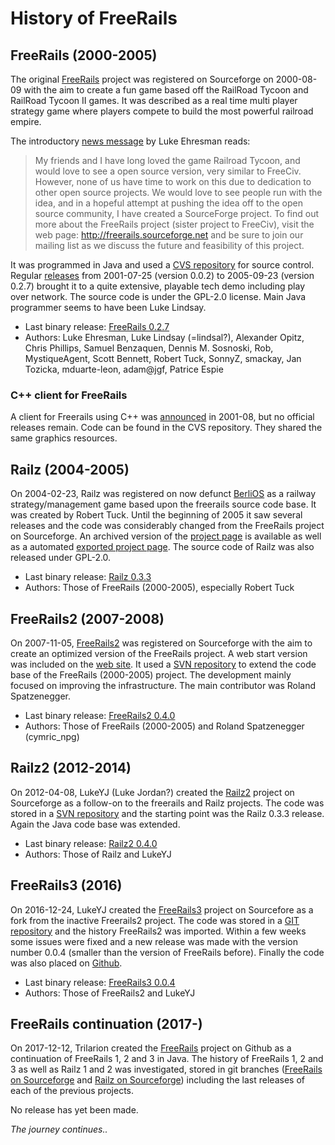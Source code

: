 # History of FreeRails

## FreeRails (2000-2005)

The original [FreeRails](https://sourceforge.net/projects/freerails/) project was registered on Sourceforge on 2000-08-09
with the aim to create a fun game based off the RailRoad Tycoon and RailRoad Tycoon II games.
It was described as a real time multi player strategy game where players compete to build the most powerful railroad empire.

The introductory [news message](https://sourceforge.net/p/freerails/news/2000/08/freerails-sister-project-of-freeciv/)
by Luke Ehresman reads:

> My friends and I have long loved the game Railroad Tycoon, and would love to see a open source version, very similar to FreeCiv.
> However, none of us have time to work on this due to dedication to other open source projects.
> We would love to see people run with the idea, and in a hopeful attempt at pushing the idea off to the open source community,
> I have created a SourceForge project. To find out more about the FreeRails project (sister project to FreeCiv),
> visit the web page: http://freerails.sourceforge.net and be sure to join our mailing list as we discuss the future and feasibility of this project.

It was programmed in Java
and used a [CVS repository](http://freerails.cvs.sourceforge.net/) for source control. Regular
[releases](https://sourceforge.net/projects/freerails/files/jfreerails/) from 2001-07-25 (version 0.0.2) to
2005-09-23 (version 0.2.7) brought it to a quite extensive, playable tech demo including play over network.
The source code is under the GPL-2.0 license. Main Java programmer seems to have been Luke Lindsay.

- Last binary release: [FreeRails 0.2.7](https://sourceforge.net/projects/freerails/files/jfreerails/0.2.7/)
- Authors: Luke Ehresman, Luke Lindsay (=lindsal?), Alexander Opitz, Chris Phillips, Samuel Benzaquen,
Dennis M. Sosnoski, Rob, MystiqueAgent, Scott Bennett, Robert Tuck, SonnyZ, smackay, Jan Tozicka, mduarte-leon,
adam@jgf, Patrice Espie

### C++ client for FreeRails

A client for Freerails using C++  was [announced](https://sourceforge.net/p/freerails/news/2001/08/freerails-status-update/)
in 2001-08, but no official releases remain. Code can be found in the CVS repository. They shared the same graphics
resources.


## Railz (2004-2005)

On 2004-02-23, Railz was registered on now defunct [BerliOS](https://en.wikipedia.org/wiki/BerliOS) as a railway
strategy/management game based upon the freerails source code base. It was created by Robert Tuck. Until the beginning
of 2005 it saw several releases and the code was considerably changed from the FreeRails project on Sourceforge.
An archived version of the [project page](https://web.archive.org/web/20140328214257/http://developer.berlios.de/projects/railz/)
is available as well as a automated [exported project page](https://sourceforge.net/projects/railz.berlios/). The source
code of Railz was also released under GPL-2.0.

- Last binary release: [Railz 0.3.3](https://sourceforge.net/projects/railz.berlios/files/)
- Authors: Those of FreeRails (2000-2005), especially Robert Tuck

## FreeRails2 (2007-2008)

On 2007-11-05, [FreeRails2](https://sourceforge.net/projects/freerails2) was registered on Sourceforge with the aim to
create an optimized version of the FreeRails project. A web start version was included on the [web site](http://freerails2.sourceforge.net/).
It used a [SVN repository](https://sourceforge.net/p/freerails2/code/HEAD/tree/) to extend the code base of the FreeRails (2000-2005)
project. The development mainly focused on improving the infrastructure. The main contributor was Roland Spatzenegger.

- Last binary release: [FreeRails2 0.4.0](https://sourceforge.net/projects/freerails2/files/freerails2/v0.4.0/)
- Authors: Those of FreeRails (2000-2005) and Roland Spatzenegger (cymric_npg)

## Railz2 (2012-2014)

On 2012-04-08, LukeYJ (Luke Jordan?) created the [Railz2](https://sourceforge.net/projects/railz2/) project on Sourceforge as a
follow-on to the freerails and Railz projects. The code was stored in a [SVN repository](https://sourceforge.net/p/railz2/code/HEAD/tree/)
and the starting point was the Railz 0.3.3 release. Again the Java code base was extended. 

- Last binary release: [Railz2 0.4.0](https://sourceforge.net/projects/railz2/files/)
- Authors: Those of Railz and LukeYJ 

## FreeRails3 (2016)

On 2016-12-24, LukeYJ created the [FreeRails3](https://sourceforge.net/projects/freerails3/) project on Sourcefore as
a fork from the inactive Freerails2 project. The code was stored in a [GIT repository](https://sourceforge.net/p/freerails3/code/ci/master/tree/)
and the history FreeRails2 was imported. Within a few weeks some issues were fixed and a new release was made
with the version number 0.0.4 (smaller than the version of FreeRails before). Finally the code was also placed on [Github](https://github.com/lukeyj13/freerails3).

- Last binary release: [FreeRails3 0.0.4](https://sourceforge.net/projects/freerails3/files/release-0.0.4/)
- Authors: Those of FreeRails2 and LukeYJ

## FreeRails continuation (2017-)

On 2017-12-12, Trilarion created the [FreeRails](https://github.com/Trilarion/freerails) project on Github as a continuation
of FreeRails 1, 2 and 3 in Java. The history of FreeRails 1, 2 and 3 as well as Railz 1 and 2 was investigated, stored in git
branches ([FreeRails on Sourceforge](https://github.com/Trilarion/freerails/tree/freerails_sourceforge) and [Railz on Sourceforge](https://github.com/Trilarion/freerails/tree/railz_sourceforge))
including the last releases of each of the previous projects.

No release has yet been made.

_The journey continues.._
